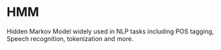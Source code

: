 # HMM
Hidden Markov Model widely used in NLP tasks including POS tagging, Speech recognition, tokenization and more.
